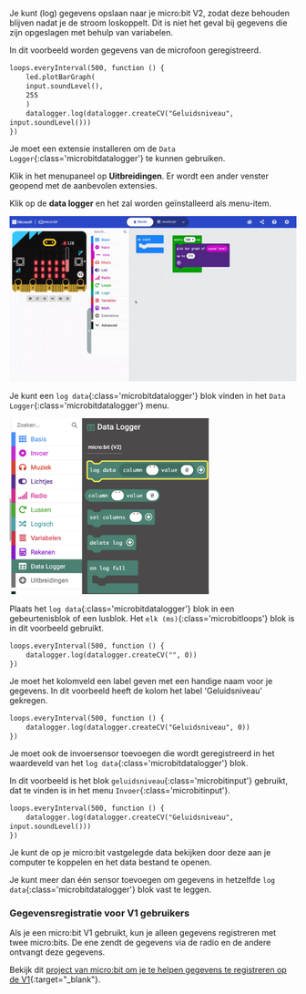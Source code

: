 Je kunt (log) gegevens opslaan naar je micro:bit V2, zodat deze behouden blijven nadat je de stroom loskoppelt. Dit is niet het geval bij gegevens die zijn opgeslagen met behulp van variabelen.

In dit voorbeeld worden gegevens van de microfoon geregistreerd.

```microbit
loops.everyInterval(500, function () {
    led.plotBarGraph(
    input.soundLevel(),
    255
    )
    datalogger.log(datalogger.createCV("Geluidsniveau", input.soundLevel()))
})
```

Je moet een extensie installeren om de `Data Logger`{:class='microbitdatalogger'} te kunnen gebruiken.

Klik in het menupaneel op **Uitbreidingen**. Er wordt een ander venster geopend met de aanbevolen extensies.

Klik op de **data logger** en het zal worden geïnstalleerd als menu-item.

![De data logger-extensie wordt geïnstalleerd door te klikken op het menu uitbreidingen en vervolgens op 'data logger'. Een nieuw blokmenu verschijnt met het label 'Data Logger'.](images/installing-datalogger.gif)

Je kunt een `log data`{:class='microbitdatalogger'} blok vinden in het `Data Logger`{:class='microbitdatalogger'} menu.

<img src="images/data-logger.png" alt="The Data Logger menu with the 'log data column...value' block highlighted." width="350"/>

Plaats het `log data`{:class='microbitdatalogger'} blok in een gebeurtenisblok of een lusblok. Het `elk (ms)`{:class='microbitloops'} blok is in dit voorbeeld gebruikt.

```microbit
loops.everyInterval(500, function () {
    datalogger.log(datalogger.createCV("", 0))
})
```

Je moet het kolomveld een label geven met een handige naam voor je gegevens. In dit voorbeeld heeft de kolom het label 'Geluidsniveau' gekregen.

```microbit
loops.everyInterval(500, function () {
    datalogger.log(datalogger.createCV("Geluidsniveau", 0))
})
```

Je moet ook de invoersensor toevoegen die wordt geregistreerd in het waardeveld van het `log data`{:class='microbitdatalogger'} blok.

In dit voorbeeld is het blok `geluidsniveau`{:class='microbitinput'} gebruikt, dat te vinden is in het menu `Invoer`{:class='microbitinput'}.

```microbit
loops.everyInterval(500, function () {
    datalogger.log(datalogger.createCV("Geluidsniveau", input.soundLevel()))
})
```

Je kunt de op je micro:bit vastgelegde data bekijken door deze aan je computer te koppelen en het data bestand te openen.

Je kunt meer dan één sensor toevoegen om gegevens in hetzelfde `log data`{:class='microbitdatalogger'} blok vast te leggen.

### Gegevensregistratie voor V1 gebruikers

Als je een micro:bit V1 gebruikt, kun je alleen gegevens registreren met twee micro:bits. De ene zendt de gegevens via de radio en de andere ontvangt deze gegevens.

Bekijk dit [project van micro:bit om je te helpen gegevens te registreren op de V1](https://microbit.org/projects/make-it-code-it/makecode-wireless-data-logger/#sensor-/-transmitter){:target="_blank"}.
